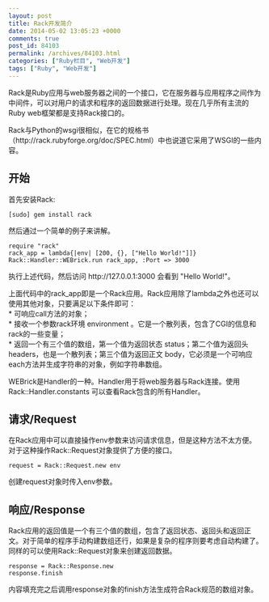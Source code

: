 ```yaml
---
layout: post
title: Rack开发简介
date: 2014-05-02 13:05:23 +0000
comments: true
post_id: 84103
permalink: /archives/84103.html
categories: ["Ruby栏目", "Web开发"]
tags: ["Ruby", "Web开发"]
---
```


<p>Rack是Ruby应用与web服务器之间的一个接口，它在服务器与应用程序之间作为中间件，可以对用户的请求和程序的返回数据进行处理。现在几乎所有主流的Ruby web框架都是支持Rack接口的。</p>
<p>Rack与Python的wsgi很相似，在它的规格书（http://rack.rubyforge.org/doc/SPEC.html）中也说道它采用了WSGI的一些内容。</p>
<h2>开始</h2>
<p>首先安装Rack:</p>
<pre><code>[sudo] gem install rack
</code></pre>
<p>然后通过一个简单的例子来讲解。</p>
<pre><code>require "rack"
rack_app = lambda{|env| [200, {}, ["Hello World!"]]}
Rack::Handler::WEBrick.run rack_app, :Port =&gt; 3000
</code></pre>
<p>执行上述代码，然后访问 http://127.0.0.1:3000 会看到 "Hello World!"。</p>
<p>上面代码中的rack_app即是一个Rack应用。Rack应用除了lambda之外也还可以使用其他对象，只要满足以下条件即可：<br>
  * 可响应call方法的对象；<br>
  * 接收一个参数rack环境 environment 。它是一个散列表，包含了CGI的信息和rack的一些变量；<br>
  * 返回一个有三个值的数组，第一个值为返回状态 status；第二个值为返回头 headers，也是一个散列表；第三个值为返回正文 body，它必须是一个可响应each方法并生成字符串的对象，例如字符串数组。</p>
<p>WEBrick是Handler的一种。Handler用于将web服务器与Rack连接。使用 Rack::Handler.constants 可以查看Rack包含的所有Handler。</p>
<h2>请求/Request</h2>
<p>在Rack应用中可以直接操作env参数来访问请求信息，但是这种方法不太方便。对于这种操作Rack::Request对象提供了方便的接口。</p>
<pre><code>request = Rack::Request.new env
</code></pre>
<p>创建request对象时传入env参数。</p>
<h2>响应/Response</h2>
<p>Rack应用的返回值是一个有三个值的数组，包含了返回状态、返回头和返回正文。对于简单的程序手动构建数组还行，如果是复杂的程序则要考虑自动构建了。<br>
同样的可以使用Rack::Request对象来创建返回数据。</p>
<pre><code>response = Rack::Response.new
response.finish
</code></pre>
<p>内容填充完之后调用response对象的finish方法生成符合Rack规范的数组对象。</p>
